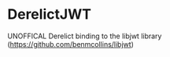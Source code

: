 # DerelictJWT
UNOFFICAL Derelict binding to the libjwt library (https://github.com/benmcollins/libjwt)
